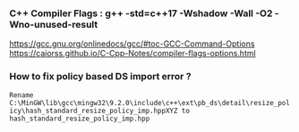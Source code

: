 ### C++ Compiler Flags : g++ -std=c++17 -Wshadow -Wall -O2 -Wno-unused-result
https://gcc.gnu.org/onlinedocs/gcc/#toc-GCC-Command-Options<br/>
https://caiorss.github.io/C-Cpp-Notes/compiler-flags-options.html

### How to fix policy based DS import error ?

```Rename C:\MinGW\lib\gcc\mingw32\9.2.0\include\c++\ext\pb_ds\detail\resize_policy\hash_standard_resize_policy_imp.hppXYZ to hash_standard_resize_policy_imp.hpp```
